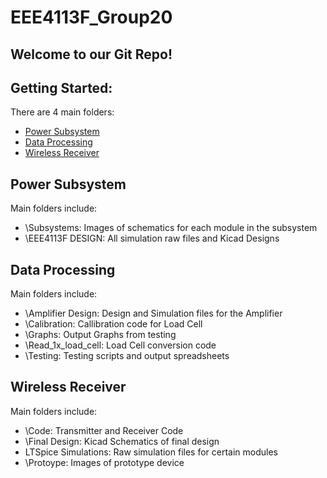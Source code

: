# EEE4113F_Group20
## Welcome to our Git Repo!

## Getting Started:
There are 4 main folders:
* [Power Subsystem](https://github.com/aimeesimons/EEE4113F_Group20/edit/main/README.md#power-subsystem)
* [Data Processing](https://github.com/aimeesimons/EEE4113F_Group20/edit/main/README.md#data-processing)
* [Wireless Receiver](https://github.com/aimeesimons/EEE4113F_Group20/edit/main/README.md#wireless-receiver)


## Power Subsystem
Main folders include:
* \Subsystems: Images of schematics for each module in the subsystem
* \EEE4113F DESIGN: All simulation raw files and Kicad Designs
## Data Processing
Main folders include:
* \Amplifier Design: Design and Simulation files for the Amplifier
* \Calibration: Callibration code for Load Cell
* \Graphs: Output Graphs from testing
* \Read_1x_load_cell: Load Cell conversion code
* \Testing: Testing scripts and output spreadsheets
## Wireless Receiver
Main folders include:
* \Code: Transmitter and Receiver Code
* \Final Design: Kicad Schematics of final design
* LTSpice Simulations: Raw simulation files for certain modules
* \Protoype: Images of prototype device
